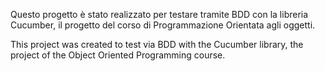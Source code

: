 Questo progetto è stato realizzato per testare tramite BDD con la libreria Cucumber, il progetto del corso di Programmazione Orientata agli oggetti.

This project was created to test via BDD with the Cucumber library, the project of the Object Oriented Programming course.

